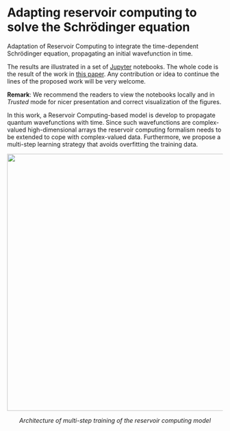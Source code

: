 # Adapting reservoir computing to solve the Schrödinger equation

Adaptation of Reservoir Computing to integrate the time-dependent Schrödinger equation, propagating an initial wavefunction in time. 

The results are illustrated in a set of [Jupyter](https://jupyter.org/) notebooks. The whole code is the result of the work in <a href = "https://arxiv.org/abs/" target="_blank"> this paper</a>. Any contribution or idea to continue the lines of the proposed work will be very welcome.

**Remark**: We recommend the readers to view the notebooks locally and in *Trusted* mode for nicer presentation and correct visualization of the figures. 

In this work, a Reservoir Computing-based model is develop to propagate quantum wavefunctions with time. Since such wavefunctions are complex-valued high-dimensional arrays the reservoir computing formalism needs to be extended to cope with complex-valued data.  Furthermore,  we propose a multi-step learning strategy that avoids overfitting the training data. 


<p align="center"><img src="https://github.com/laiadc/RC_quantum/tree/main/figures/MultiRC.PNG"  align=middle width=600pt />
</p>
<p align="center">
<em>Architecture of multi-step training of the reservoir computing model </em>
</p>

